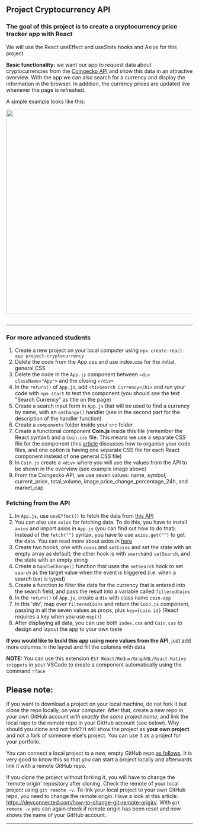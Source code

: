 ## Project Cryptocurrency API

### The goal of this project is to create a cryptocurrency price tracker app with React
We will use the React useEffect and useState hooks and Axios for this project

**Basic functionality:** we want our app to request data about cryptocurrencies from the [Coingecko API](https://www.coingecko.com/api/documentations/v3) and show this data in an attractive overview. With the app we can also search for a currency and display the information in the browser. In addition, the currency prices are updated live whenever the page is refreshed. 

A simple example looks like this:  

<img src="SampleImage.png" width="550" /> 

---

### For more advanced students

1. Create a new project on your local computer using `npx create-react-app project-cryptocurrency`
1. Delete the code from the App.css and use index.css for the initial, general CSS
1. Delete the code in the `App.js` component between `<div className="App">` and the closing `</div>`
1. In the `return()` of `App.js`, add `<h1>Search Currency</h1>` and run your code with `npm start` to test the component (you should see the text "Search Currency" as title on the page)
1. Create a search input form in `App.js` that will be used to find a currency by name, with an `onChange()` handler (see in the second part for the description of the handler function)
1. Create a `components` folder inside your `src` folder
1. Create a functional component **Coin.js** inside this file (remember the React syntax!) and a `Coin.css` file. This means we use a separate CSS file for the component (this [article](https://blog.devgenius.io/how-i-organize-css-for-react-js-7c9c212c1719) discusses how to organise your code files, and one option is having one separate CSS file for each React component instead of one general CSS file)
1. In `Coin.js` create a `<div>` where you will use the values from the API to be shown in the overview (see example image above) 
1. From the Coingecko API, we use seven values: name, symbol, current_price, total_volume, image,price_change_percentage_24h, and market_cap

### Fetching from the API
 
1. In `App.js`, use `useEffect()` to fetch the data from [this API](https://api.coingecko.com/api/v3/coins/markets?vs_currency=USD&order=market_cap_desc&per_page=100&page=1&sparkline=false)
1. You can also use `axios` for fetching data. To do this, you have to install `axios` and import axios in `App.js` (you can find out how to do that). Instead of the `fetch("")` syntax, you have to use `axios.get("")` to get the data. You can read more about axios in [here](https://www.digitalocean.com/community/tutorials/react-axios-react)
1. Create two hooks, one  with `coins` and `setCoins` and set the state with an empty array as default; the other hook is with `search`and `setSearch`, and the state with an empty string
1. Create a `handleChange()` function that uses the `setSearch` hook to set `search` as the target value when the event is triggered (i.e. when a search text is typed)
1. Create a function to filter the data for the currency that is entered into the search field, and pass the result into a variable called `filteredCoins` 
1. In the `return()` of `App.js`, create a `div` with class name `coin-app`
1. In this 'div', map over `filteredCoins` and return the `Coin.js` component, passing in all the seven values as props, plus `key={coin.id}` (React requires a key when you use `map()`)
1. After displaying all data, you can use both `index.css` and `Coin.css` to design and layout  the app to your own taste

**If you would like to build this app using more values from the API**, just add more columns in the layout and fill the columns with data 

**NOTE:** You can use this extension `ES7 React/Redux/GraphQL/React-Native snippets` in your VSCode to create a component automatically using the command `rface`


## Please note:
If you want to download a project on your local machine, do not fork it but clone the repo locally, on your computer. After that, create a new repo in your own GitHub account *with exactly the same project name*, and link the local repo to the remote repo in your GitHub account (see below). Why should you clone and not fork? It will show the project as **your own project** and not a fork of someone else's project. You can use it as a project for your portfolio.

You can connect a local project to a new, empty GitHub repo [as follows](https://docs.github.com/en/github/importing-your-projects-to-github/adding-an-existing-project-to-github-using-the-command-line). It is very good to know this so that you can start a project locally and afterwards link it with a remote GitHub repo.

If you clone the project without forking it, you will have to change the 'remote origin' repository after cloning. Check the remote of your local project using `git remote -v`. 
To link your local project to your own GitHub repo, you need to change the remote origin. Have a look at this article: https://devconnected.com/how-to-change-git-remote-origin/. With `git remote -v` you can again check if remote origin has been reset and now shows the name of your GitHub account.

---
